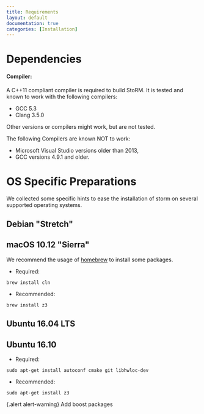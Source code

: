 ```yaml
---
title: Requirements
layout: default
documentation: true
categories: [Installation]
---
```



# Dependencies


#### Compiler:
 A C++11 compliant compiler is required to build StoRM. It is tested and known to work with the following compilers:
 - GCC 5.3
 - Clang 3.5.0

 Other versions or compilers might work, but are not tested.

 The following Compilers are known NOT to work:
 - Microsoft Visual Studio versions older than 2013,
 - GCC versions 4.9.1 and older.




# OS Specific Preparations

We collected some specific hints to ease the installation of storm on several supported operating systems.

## Debian "Stretch" 

## macOS 10.12 "Sierra"

We recommend the usage of [homebrew](http://brew.sh) to install some packages.

- Required:
```
brew install cln
```

- Recommended:
```
brew install z3
```

## Ubuntu 16.04 LTS

## Ubuntu 16.10

- Required:
```
sudo apt-get install autoconf cmake git libhwloc-dev
```

- Recommended:
```
sudo apt-get install z3
```

{.alert alert-warning}
Add boost packages



